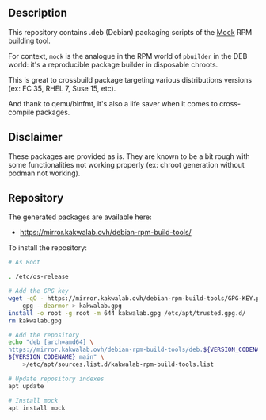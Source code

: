 Description
-----------

This repository contains .deb (Debian) packaging scripts of the [Mock](https://rpm-software-management.github.io/mock/) RPM building tool.

For context, `mock` is the analogue in the RPM world of `pbuilder` in the DEB world: it's a reproducible package builder in disposable chroots.

This is great to crossbuild package targeting various distributions versions (ex: FC 35, RHEL 7, Suse 15, etc).

And thank to qemu/binfmt, it's also a life saver when it comes to cross-compile packages.

Disclaimer
----------

These packages are provided as is. They are known to be a bit rough with some functionalities not working properly (ex: chroot generation without podman not working).

Repository
----------

The generated packages are available here:

* https://mirror.kakwalab.ovh/debian-rpm-build-tools/

To install the repository:

```bash
# As Root

. /etc/os-release

# Add the GPG key
wget -qO - https://mirror.kakwalab.ovh/debian-rpm-build-tools/GPG-KEY.pub | \
    gpg --dearmor > kakwalab.gpg
install -o root -g root -m 644 kakwalab.gpg /etc/apt/trusted.gpg.d/
rm kakwalab.gpg

# Add the repository
echo "deb [arch=amd64] \
https://mirror.kakwalab.ovh/debian-rpm-build-tools/deb.${VERSION_CODENAME}/ \
${VERSION_CODENAME} main" \
    >/etc/apt/sources.list.d/kakwalab-rpm-build-tools.list

# Update repository indexes
apt update

# Install mock
apt install mock
```
